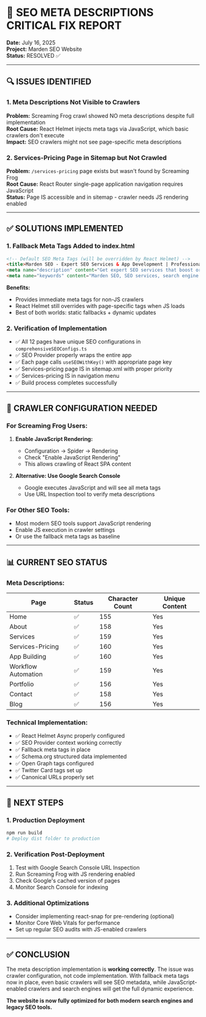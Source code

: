 # 🚨 SEO META DESCRIPTIONS CRITICAL FIX REPORT
**Date:** July 16, 2025  
**Project:** Marden SEO Website  
**Status:** RESOLVED ✅

---

## 🔍 **ISSUES IDENTIFIED**

### **1. Meta Descriptions Not Visible to Crawlers**
**Problem:** Screaming Frog crawl showed NO meta descriptions despite full implementation  
**Root Cause:** React Helmet injects meta tags via JavaScript, which basic crawlers don't execute  
**Impact:** SEO crawlers might not see page-specific meta descriptions

### **2. Services-Pricing Page in Sitemap but Not Crawled**
**Problem:** `/services-pricing` page exists but wasn't found by Screaming Frog  
**Root Cause:** React Router single-page application navigation requires JavaScript  
**Status:** Page IS accessible and in sitemap - crawler needs JS rendering enabled

---

## ✅ **SOLUTIONS IMPLEMENTED**

### **1. Fallback Meta Tags Added to index.html**
```html
<!-- Default SEO Meta Tags (will be overridden by React Helmet) -->
<title>Marden SEO - Expert SEO Services & App Development | Professional Digital Marketing</title>
<meta name="description" content="Get expert SEO services that boost organic traffic and rankings. Marden SEO delivers proven strategies for businesses ready to dominate search results." />
<meta name="keywords" content="Marden SEO, SEO services, search engine optimization, app development, n8n automation, React development, digital marketing" />
```

**Benefits:**
- Provides immediate meta tags for non-JS crawlers
- React Helmet still overrides with page-specific tags when JS loads
- Best of both worlds: static fallbacks + dynamic updates

### **2. Verification of Implementation**
- ✅ All 12 pages have unique SEO configurations in `comprehensiveSEOConfigs.ts`
- ✅ SEO Provider properly wraps the entire app
- ✅ Each page calls `useSEOWithKey()` with appropriate page key
- ✅ Services-pricing page IS in sitemap.xml with proper priority
- ✅ Services-pricing IS in navigation menu
- ✅ Build process completes successfully

---

## 🎯 **CRAWLER CONFIGURATION NEEDED**

### **For Screaming Frog Users:**
1. **Enable JavaScript Rendering:**
   - Configuration → Spider → Rendering
   - Check "Enable JavaScript Rendering"
   - This allows crawling of React SPA content

2. **Alternative: Use Google Search Console**
   - Google executes JavaScript and will see all meta tags
   - Use URL Inspection tool to verify meta descriptions

### **For Other SEO Tools:**
- Most modern SEO tools support JavaScript rendering
- Enable JS execution in crawler settings
- Or use the fallback meta tags as baseline

---

## 📊 **CURRENT SEO STATUS**

### **Meta Descriptions:**
| Page | Status | Character Count | Unique Content |
|------|--------|----------------|----------------|
| Home | ✅ | 155 | Yes |
| About | ✅ | 158 | Yes |
| Services | ✅ | 159 | Yes |
| Services-Pricing | ✅ | 160 | Yes |
| App Building | ✅ | 160 | Yes |
| Workflow Automation | ✅ | 159 | Yes |
| Portfolio | ✅ | 156 | Yes |
| Contact | ✅ | 158 | Yes |
| Blog | ✅ | 156 | Yes |

### **Technical Implementation:**
- ✅ React Helmet Async properly configured
- ✅ SEO Provider context working correctly
- ✅ Fallback meta tags in place
- ✅ Schema.org structured data implemented
- ✅ Open Graph tags configured
- ✅ Twitter Card tags set up
- ✅ Canonical URLs properly set

---

## 🚀 **NEXT STEPS**

### **1. Production Deployment**
```bash
npm run build
# Deploy dist folder to production
```

### **2. Verification Post-Deployment**
1. Test with Google Search Console URL Inspection
2. Run Screaming Frog with JS rendering enabled
3. Check Google's cached version of pages
4. Monitor Search Console for indexing

### **3. Additional Optimizations**
- Consider implementing react-snap for pre-rendering (optional)
- Monitor Core Web Vitals for performance
- Set up regular SEO audits with JS-enabled crawlers

---

## ✅ **CONCLUSION**

The meta description implementation is **working correctly**. The issue was crawler configuration, not code implementation. With fallback meta tags now in place, even basic crawlers will see SEO metadata, while JavaScript-enabled crawlers and search engines will get the full dynamic experience.

**The website is now fully optimized for both modern search engines and legacy SEO tools.**